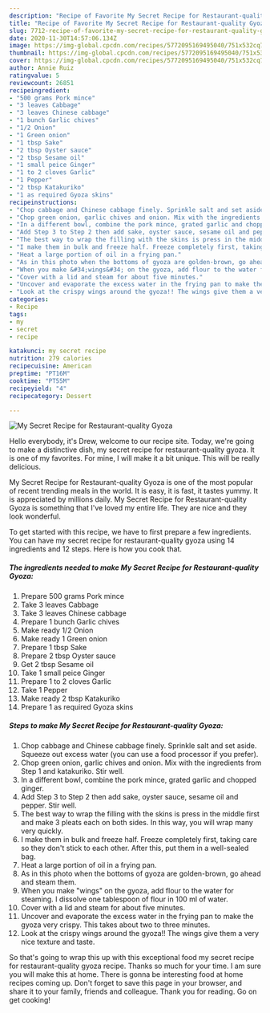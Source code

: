 ```yaml
---
description: "Recipe of Favorite My Secret Recipe for Restaurant-quality Gyoza"
title: "Recipe of Favorite My Secret Recipe for Restaurant-quality Gyoza"
slug: 7712-recipe-of-favorite-my-secret-recipe-for-restaurant-quality-gyoza
date: 2020-11-30T14:57:06.134Z
image: https://img-global.cpcdn.com/recipes/5772095169495040/751x532cq70/my-secret-recipe-for-restaurant-quality-gyoza-recipe-main-photo.jpg
thumbnail: https://img-global.cpcdn.com/recipes/5772095169495040/751x532cq70/my-secret-recipe-for-restaurant-quality-gyoza-recipe-main-photo.jpg
cover: https://img-global.cpcdn.com/recipes/5772095169495040/751x532cq70/my-secret-recipe-for-restaurant-quality-gyoza-recipe-main-photo.jpg
author: Annie Ruiz
ratingvalue: 5
reviewcount: 26851
recipeingredient:
- "500 grams Pork mince"
- "3 leaves Cabbage"
- "3 leaves Chinese cabbage"
- "1 bunch Garlic chives"
- "1/2 Onion"
- "1 Green onion"
- "1 tbsp Sake"
- "2 tbsp Oyster sauce"
- "2 tbsp Sesame oil"
- "1 small peice Ginger"
- "1 to 2 cloves Garlic"
- "1 Pepper"
- "2 tbsp Katakuriko"
- "1 as required Gyoza skins"
recipeinstructions:
- "Chop cabbage and Chinese cabbage finely. Sprinkle salt and set aside. Squeeze out excess water (you can use a food processor if you prefer)."
- "Chop green onion, garlic chives and onion. Mix with the ingredients from Step 1 and katakuriko. Stir well."
- "In a different bowl, combine the pork mince, grated garlic and chopped ginger."
- "Add Step 3 to Step 2 then add sake, oyster sauce, sesame oil and pepper. Stir well."
- "The best way to wrap the filling with the skins is press in the middle first and make 3 pleats each on both sides. In this way, you will wrap many very quickly."
- "I make them in bulk and freeze half. Freeze completely first, taking care so they don&#39;t stick to each other. After this, put them in a well-sealed bag."
- "Heat a large portion of oil in a frying pan."
- "As in this photo when the bottoms of gyoza are golden-brown, go ahead and steam them."
- "When you make &#34;wings&#34; on the gyoza, add flour to the water for steaming. I dissolve one tablespoon of flour in 100 ml of water."
- "Cover with a lid and steam for about five minutes."
- "Uncover and evaporate the excess water in the frying pan to make the gyoza very crispy. This takes about two to three minutes."
- "Look at the crispy wings around the gyoza!! The wings give them a very nice texture and taste."
categories:
- Recipe
tags:
- my
- secret
- recipe

katakunci: my secret recipe 
nutrition: 279 calories
recipecuisine: American
preptime: "PT16M"
cooktime: "PT55M"
recipeyield: "4"
recipecategory: Dessert

---
```



![My Secret Recipe for Restaurant-quality Gyoza](https://img-global.cpcdn.com/recipes/5772095169495040/751x532cq70/my-secret-recipe-for-restaurant-quality-gyoza-recipe-main-photo.jpg)

Hello everybody, it's Drew, welcome to our recipe site. Today, we're going to make a distinctive dish, my secret recipe for restaurant-quality gyoza. It is one of my favorites. For mine, I will make it a bit unique. This will be really delicious.

My Secret Recipe for Restaurant-quality Gyoza is one of the most popular of recent trending meals in the world. It is easy, it is fast, it tastes yummy. It is appreciated by millions daily. My Secret Recipe for Restaurant-quality Gyoza is something that I've loved my entire life. They are nice and they look wonderful.




To get started with this recipe, we have to first prepare a few ingredients. You can have my secret recipe for restaurant-quality gyoza using 14 ingredients and 12 steps. Here is how you cook that.

<!--inarticleads1-->

##### The ingredients needed to make My Secret Recipe for Restaurant-quality Gyoza:

1. Prepare 500 grams Pork mince
1. Take 3 leaves Cabbage
1. Take 3 leaves Chinese cabbage
1. Prepare 1 bunch Garlic chives
1. Make ready 1/2 Onion
1. Make ready 1 Green onion
1. Prepare 1 tbsp Sake
1. Prepare 2 tbsp Oyster sauce
1. Get 2 tbsp Sesame oil
1. Take 1 small peice Ginger
1. Prepare 1 to 2 cloves Garlic
1. Take 1 Pepper
1. Make ready 2 tbsp Katakuriko
1. Prepare 1 as required Gyoza skins




<!--inarticleads2-->

##### Steps to make My Secret Recipe for Restaurant-quality Gyoza:

1. Chop cabbage and Chinese cabbage finely. Sprinkle salt and set aside. Squeeze out excess water (you can use a food processor if you prefer).
1. Chop green onion, garlic chives and onion. Mix with the ingredients from Step 1 and katakuriko. Stir well.
1. In a different bowl, combine the pork mince, grated garlic and chopped ginger.
1. Add Step 3 to Step 2 then add sake, oyster sauce, sesame oil and pepper. Stir well.
1. The best way to wrap the filling with the skins is press in the middle first and make 3 pleats each on both sides. In this way, you will wrap many very quickly.
1. I make them in bulk and freeze half. Freeze completely first, taking care so they don&#39;t stick to each other. After this, put them in a well-sealed bag.
1. Heat a large portion of oil in a frying pan.
1. As in this photo when the bottoms of gyoza are golden-brown, go ahead and steam them.
1. When you make &#34;wings&#34; on the gyoza, add flour to the water for steaming. I dissolve one tablespoon of flour in 100 ml of water.
1. Cover with a lid and steam for about five minutes.
1. Uncover and evaporate the excess water in the frying pan to make the gyoza very crispy. This takes about two to three minutes.
1. Look at the crispy wings around the gyoza!! The wings give them a very nice texture and taste.




So that's going to wrap this up with this exceptional food my secret recipe for restaurant-quality gyoza recipe. Thanks so much for your time. I am sure you will make this at home. There is gonna be interesting food at home recipes coming up. Don't forget to save this page in your browser, and share it to your family, friends and colleague. Thank you for reading. Go on get cooking!
